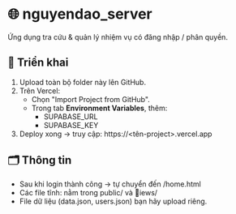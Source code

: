 ﻿# 🌐 nguyendao_server
Ứng dụng tra cứu & quản lý nhiệm vụ có đăng nhập / phân quyền.

## 🚀 Triển khai
1. Upload toàn bộ folder này lên GitHub.
2. Trên Vercel:
   - Chọn "Import Project from GitHub".
   - Trong tab **Environment Variables**, thêm:
     - SUPABASE_URL
     - SUPABASE_KEY
3. Deploy xong → truy cập: https://<tên-project>.vercel.app

## 🗂 Thông tin
- Sau khi login thành công → tự chuyển đến /home.html
- Các file tĩnh: nằm trong public/ và iews/
- File dữ liệu (data.json, users.json) bạn hãy upload riêng.
